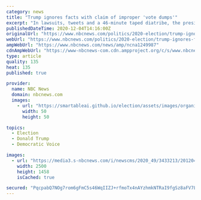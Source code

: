 ```yaml
---
category: news
title: "Trump ignores facts with claim of improper 'vote dumps'"
excerpt: "In lawsuits, tweets and a 46-minute taped diatribe, the president has promoted a false narrative about vote counting in several states."
publishedDateTime: 2020-12-04T14:16:00Z
originalUrl: "https://www.nbcnews.com/politics/2020-election/trump-ignores-facts-claim-improper-vote-dumps-n1249987"
webUrl: "https://www.nbcnews.com/politics/2020-election/trump-ignores-facts-claim-improper-vote-dumps-n1249987"
ampWebUrl: "https://www.nbcnews.com/news/amp/ncna1249987"
cdnAmpWebUrl: "https://www-nbcnews-com.cdn.ampproject.org/c/s/www.nbcnews.com/news/amp/ncna1249987"
type: article
quality: 135
heat: 135
published: true

provider:
  name: NBC News
  domain: nbcnews.com
  images:
    - url: "https://smartableai.github.io/election/assets/images/organizations/nbcnews.com-50x50.jpg"
      width: 50
      height: 50

topics:
  - Election
  - Donald Trump
  - Democratic Voice

images:
  - url: "https://media3.s-nbcnews.com/i/newscms/2020_49/3433213/201204-donald-trump-mn-0840_3ff08bf71b3ccb940cbf49b781f12604.jpg"
    width: 2500
    height: 1458
    isCached: true

secured: "PqcpabQ7NOg7rom6gFmC5s46WqIIZJ+rfmoTx4nAYzhmkNTRaI9fgSz8aFV7LU5j7HmY9hn4KHojVDsT8qO+HZZaP/cU9vu9OEoGQjQNa6rESy1JNEgyEtj9+DAOeYt3Q3F/kKZPHurq6/CjrzRhDh2JwIVJe5OL5WYxzw7xSKRPGsRfAF87Q1K5zxzb/x10gG1vl6Z0tzbPcQ+LrqZLdgLdIpgCBiNNm6YFF9RCCzN47KtQARafXQxei35vu8q3hnBVCtRpCVN0InT148H6bS6KNimGV0FaiWDWk2A/VZVottK5nJ4MOpjZxJkPe4uK+uw1w0nnxEcj8F7N0/S04lcZnA4utLmwnIceJGJ0mnQ=;hYnWvUCpZmQABZK0bbOWdQ=="
---
```


